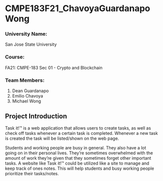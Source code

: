 # CMPE183F21_ChavoyaGuardanapoWong

### University Name: 
San Jose State University
### Course:
FA21: CMPE-183 Sec 01 - Crypto and Blockchain
### Team Members:
1. Dean Guardanapo
2. Emilio Chavoya
3. Michael Wong

## Project Introduction
Task it!™ is a web application that allows users to create tasks, as well as check off tasks whenever a certain task is completed. Whenever a new task is created the task will be listed/shown on the web page.     

Students and working people are busy in general. They also have a lot going on in their personal lives. They’re sometimes overwhelmed with the amount of work they’re given that they sometimes forget other important tasks. A website like Task it!™ could be utilized like a site to manage and keep track of ones notes. This will help students and busy working people prioritize their tasks/notes. 
